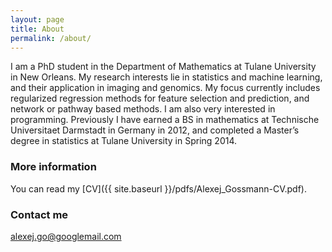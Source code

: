 ```yaml
---
layout: page
title: About
permalink: /about/
---
```


I am a PhD student in the Department of Mathematics at Tulane University in New Orleans. My research interests lie in statistics and machine learning, and their application in imaging and genomics. My focus currently includes regularized regression methods for feature selection and prediction, and network or pathway based methods. I am also very interested in programming. Previously I have earned a BS in mathematics at Technische Universitaet Darmstadt in Germany in 2012, and completed a Master’s degree in statistics at Tulane University in Spring 2014. 

### More information

You can read my [CV]({{ site.baseurl }}/pdfs/Alexej_Gossmann-CV.pdf).

### Contact me

[alexej.go@googlemail.com](mailto:alexej.go@googlemail.com)
